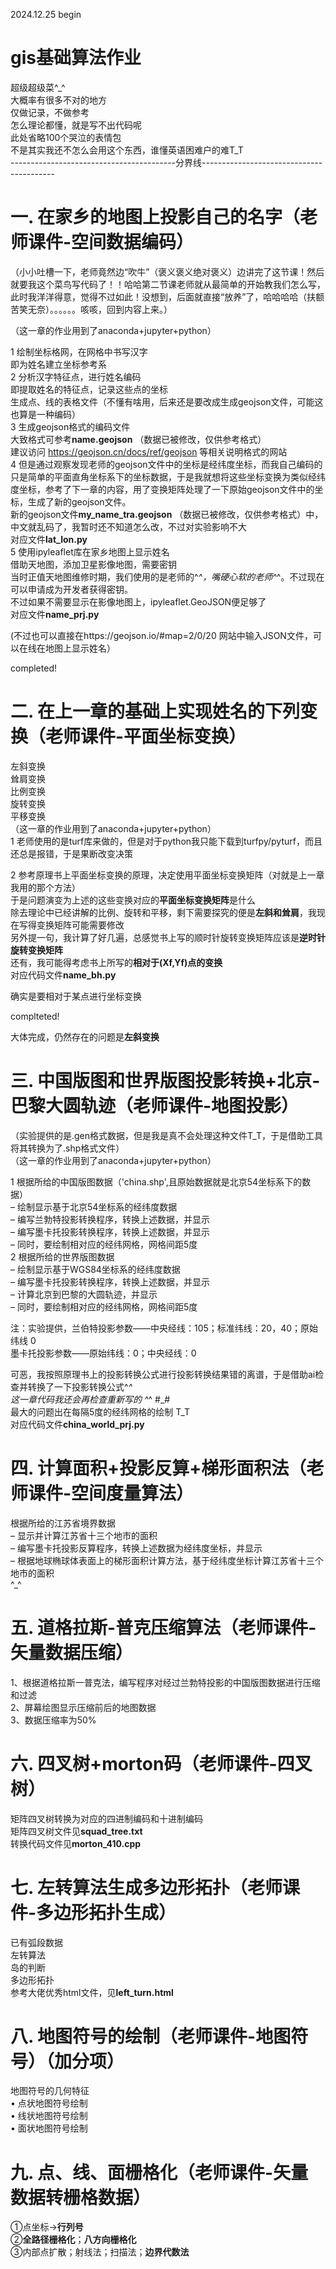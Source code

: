 2024.12.25 begin<br>
# gis基础算法作业<br>
超级超级菜^_^<br>
大概率有很多不对的地方<br>
仅做记录，不做参考<br>
怎么理论都懂，就是写不出代码呢<br>
此处省略100个哭泣的表情包<br>
不是其实我还不怎么会用这个东西，谁懂英语困难户的难T_T<br>
-----------------------------------------分界线-----------------------------------------<br>
# 一. 在家乡的地图上投影自己的名字（老师课件-空间数据编码）<br>
（小小吐槽一下，老师竟然边“吹牛”（褒义褒义绝对褒义）边讲完了这节课！然后就要我这个菜鸟写代码了！！哈哈第二节课老师就从最简单的开始教我们怎么写，此时我洋洋得意，觉得不过如此！没想到，后面就直接“放养”了，哈哈哈哈（扶额苦笑无奈）。。。。。。咳咳，回到内容上来。）<br>

（这一章的作业用到了anaconda+jupyter+python）<br>

1 绘制坐标格网，在网格中书写汉字<br>
即为姓名建立坐标参考系<br>
2 分析汉字特征点，进行姓名编码<br>
即提取姓名的特征点，记录这些点的坐标<br>
生成点、线的表格文件（不懂有啥用，后来还是要改成生成geojson文件，可能这也算是一种编码）<br>
3 生成geojson格式的编码文件<br>
大致格式可参考**name.geojson** （数据已被修改，仅供参考格式）<br>
建议访问 https://geojson.cn/docs/ref/geojson 等相关说明格式的网站<br>
4 但是通过观察发现老师的geojson文件中的坐标是经纬度坐标，而我自己编码的只是简单的平面直角坐标系下的坐标数据，于是我就想将这些坐标变换为类似经纬度坐标，参考了下一章的内容，用了变换矩阵处理了一下原始geojson文件中的坐标，生成了新的geojson文件。<br>
新的geojson文件**my_name_tra.geojson** （数据已被修改，仅供参考格式）中，中文就乱码了，我暂时还不知道怎么改，不过对实验影响不大<br>
对应文件**lat_lon.py**<br>
5 使用ipyleaflet库在家乡地图上显示姓名<br>
借助天地图，添加卫星影像地图，需要密钥<br>
当时正值天地图维修时期，我们使用的是老师的^_^，嘴硬心软的老师^_^。不过现在可以申请成为开发者获得密钥。<br>
不过如果不需要显示在影像地图上，ipyleaflet.GeoJSON便足够了<br>
对应文件**name_prj.py**<br>

(不过也可以直接在https://geojson.io/#map=2/0/20 网站中输入JSON文件，可以在线在地图上显示姓名）<br>

completed!

# 二. 在上一章的基础上实现姓名的下列变换（老师课件-平面坐标变换）
左斜变换<br>
耸肩变换<br>
比例变换<br>
旋转变换<br>
平移变换<br>
（这一章的作业用到了anaconda+jupyter+python）<br>
1 老师使用的是turf库来做的，但是对于python我只能下载到turfpy/pyturf，而且还总是报错，于是果断改变决策<br>

2 参考原理书上平面坐标变换的原理，决定使用平面坐标变换矩阵（对就是上一章我用的那个方法）<br>
于是问题演变为上述的这些变换对应的**平面坐标变换矩阵**是什么<br>
除去理论中已经讲解的比例、旋转和平移，剩下需要探究的便是**左斜和耸肩**，我现在写得变换矩阵可能需要修改<br>
另外提一句，我计算了好几遍，总感觉书上写的顺时针旋转变换矩阵应该是**逆时针旋转变换矩阵**<br>
还有，我可能得考虑书上所写的**相对于(Xf,Yf)点的变换**<br>
对应代码文件**name_bh.py**<br>

确实是要相对于某点进行坐标变换<br>

complteted!<br>

大体完成，仍然存在的问题是**左斜变换**<br>

# 三. 中国版图和世界版图投影转换+北京-巴黎大圆轨迹（老师课件-地图投影）
（实验提供的是.gen格式数据，但是我是真不会处理这种文件T_T，于是借助工具将其转换为了.shp格式文件）<br>
（这一章的作业用到了anaconda+jupyter+python）<br>

1 根据所给的中国版图数据（'china.shp',且原始数据就是北京54坐标系下的数据）<br>
– 绘制显示基于北京54坐标系的经纬度数据<br>
– 编写兰勃特投影转换程序，转换上述数据，并显示<br>
– 编写墨卡托投影转换程序，转换上述数据，并显示<br>
– 同时，要绘制相对应的经纬网格，网格间距5度<br>
2 根据所给的世界版图数据<br>
– 绘制显示基于WGS84坐标系的经纬度数据<br>
– 编写墨卡托投影转换程序，转换上述数据，并显示<br>
– 计算北京到巴黎的大圆轨迹，并显示<br>
– 同时，要绘制相对应的经纬网格，网格间距5度<br>

注：实验提供，兰伯特投影参数——中央经线：105；标准纬线：20，40；原始纬线 0<br>
墨卡托投影参数——原始纬线：0；中央经线：0<br>

可恶，我按照原理书上的投影转换公式进行投影转换结果错的离谱，于是借助ai检查并转换了一下投影转换公式^_^<br>
这一章代码我还会再检查重新写的 ^_^ #_#<br>
最大的问题出在每隔5度的经纬网格的绘制 T_T <br>
对应代码文件**china_world_prj.py**

# 四. 计算面积+投影反算+梯形面积法（老师课件-空间度量算法）
根据所给的江苏省境界数据<br>
– 显示并计算江苏省十三个地市的面积<br>
– 编写墨卡托投影反算程序，转换上述数据为经纬度坐标，并显示<br>
– 根据地球椭球体表面上的梯形面积计算方法，基于经纬度坐标计算江苏省十三个地市的面积<br>
^_^

# 五. 道格拉斯-普克压缩算法（老师课件-矢量数据压缩）
1、根据道格拉斯一普克法，编写程序对经过兰勃特投影的中国版图数据进行压缩和过滤<br>
2、屏幕绘图显示压缩前后的地图数据<br>
3、数据压缩率为50%<br>

# 六. 四叉树+morton码（老师课件-四叉树）
矩阵四叉树转换为对应的四进制编码和十进制编码<br>
矩阵四叉树文件见**squad_tree.txt**<br>
转换代码文件见**morton_410.cpp**<br>

# 七. 左转算法生成多边形拓扑（老师课件-多边形拓扑生成）
已有弧段数据<br>
左转算法<br>
岛的判断<br>
多边形拓扑<br>
参考大佬优秀html文件，见**left_turn.html**

# 八. 地图符号的绘制（老师课件-地图符号）（加分项）
地图符号的几何特征<br>
• 点状地图符号绘制<br>
• 线状地图符号绘制<br>
• 面状地图符号绘制<br>

# 九. 点、线、面栅格化（老师课件-矢量数据转栅格数据）
①点坐标→**行列号**<br>
②**全路径栅格化**；**八方向栅格化**<br>
③内部点扩散；射线法；扫描法；**边界代数法**<br>

